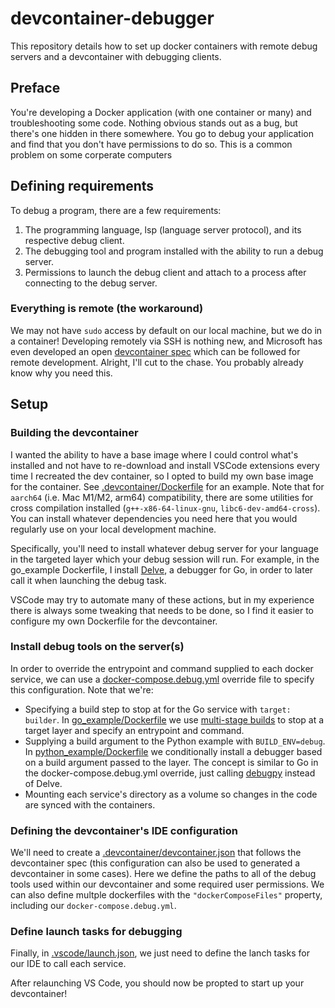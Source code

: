 # devcontainer-debugger

This repository details how to set up docker containers with remote debug servers and a devcontainer with debugging clients.

## Preface

You're developing a Docker application (with one container or many) and troubleshooting some code. Nothing obvious stands out as a bug, but there's one hidden in there somewhere. You go to debug your application and find that you don't have permissions to do so. This is a common problem on some corperate computers

## Defining requirements

To debug a program, there are a few requirements:
1. The programming language, lsp (language server protocol), and its respective debug client.
2. The debugging tool and program installed with the ability to run a debug server.
3. Permissions to launch the debug client and attach to a process after connecting to the debug server.

### Everything is remote (the workaround)

We may not have `sudo` access by default on our local machine, but we do in a container! Developing remotely via SSH is nothing new, and Microsoft has even developed an open [devcontainer spec](https://containers.dev/) which can be followed for remote development. Alright, I'll cut to the chase. You probably already know why you need this.

## Setup

### Building the devcontainer

I wanted the ability to have a base image where I could control what's installed and not have to re-download and install VSCode extensions every time I recreated the dev container, so I opted to build my own base image for the container. See [.devcontainer/Dockerfile](./.devcontainer/Dockerfile) for an example. Note that for `aarch64` (i.e. Mac M1/M2, arm64) compatibility, there are some utilities for cross compilation installed (`g++-x86-64-linux-gnu`, `libc6-dev-amd64-cross`). You can install whatever dependencies you need here that you would regularly use on your local development machine.

Specifically, you'll need to install whatever debug server for your language in the targeted layer which your debug session will run. For example, in the go_example Dockerfile, I install [Delve](https://github.com/go-delve/delve/tree/master/Documentation/installation), a debugger for Go, in order to later call it when launching the debug task.

VSCode may try to automate many of these actions, but in my experience there is always some tweaking that needs to be done, so I find it easier to configure my own Dockerfile for the devcontainer.

### Install debug tools on the server(s)

In order to override the entrypoint and command supplied to each docker service, we can use a [docker-compose.debug.yml](./docker-compose.debug.yml) override file to specify this configuration. Note that we're:
- Specifying a build step to stop at for the Go service with `target: builder`. In [go_example/Dockerfile](./go_example/Dockerfile) we use [multi-stage builds](https://docs.docker.com/build/building/multi-stage/#stop-at-a-specific-build-stage) to stop at a target layer and specify an entrypoint and command.
- Supplying a build argument to the Python example with `BUILD_ENV=debug`. In [python_example/Dockerfile](./python_example/Dockerfile) we conditionally install a debugger based on a build argument passed to the layer. The concept is similar to Go in the docker-compose.debug.yml override, just calling [debugpy](https://github.com/microsoft/debugpy/wiki/Command-Line-Reference) instead of Delve.
- Mounting each service's directory as a volume so changes in the code are synced with the containers.

### Defining the devcontainer's IDE configuration

We'll need to create a [.devcontainer/devcontainer.json](./.devcontainer/devcontainer.json) that follows the devcontainer spec (this configuration can also be used to generated a devcontainer in some cases). Here we define the paths to all of the debug tools used within our devcontainer and some required user permissions. We can also define multple dockerfiles with the `"dockerComposeFiles"` property, including our `docker-compose.debug.yml`.

### Define launch tasks for debugging

Finally, in [.vscode/launch.json](./.vscode/launch.json), we just need to define the lanch tasks for our IDE to call each service.

After relaunching VS Code, you should now be propted to start up your devcontainer!
